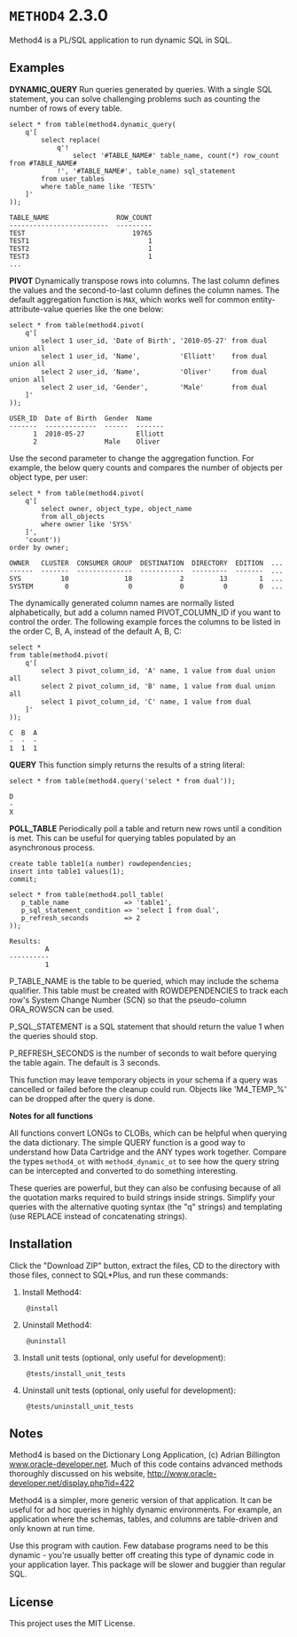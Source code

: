`METHOD4` 2.3.0
============

Method4 is a PL/SQL application to run dynamic SQL in SQL.

## Examples

**DYNAMIC_QUERY** Run queries generated by queries. With a single SQL statement, you can solve challenging problems such as counting the number of rows of every table.

    select * from table(method4.dynamic_query(
        q'[
            select replace(
                q'!
                    select '#TABLE_NAME#' table_name, count(*) row_count from #TABLE_NAME#
                !', '#TABLE_NAME#', table_name) sql_statement
            from user_tables
            where table_name like 'TEST%'
        ]'
    ));
    
    TABLE_NAME                 ROW_COUNT
    -------------------------  ---------
    TEST                           19765
    TEST1                              1
    TEST2                              1
    TEST3                              1
    ...


**PIVOT** Dynamically transpose rows into columns. The last column defines the values and the second-to-last column defines the column names. The default aggregation function is `MAX`, which works well for common entity-attribute-value queries like the one below:

    select * from table(method4.pivot(
        q'[
            select 1 user_id, 'Date of Birth', '2010-05-27' from dual union all
            select 1 user_id, 'Name',          'Elliott'    from dual union all
            select 2 user_id, 'Name',          'Oliver'     from dual union all
            select 2 user_id, 'Gender',        'Male'       from dual
        ]'
    ));

    USER_ID  Date of Birth  Gender  Name
    -------  -------------  ------  -------
          1  2010-05-27             Elliott
          2                 Male    Oliver

Use the second parameter to change the aggregation function. For example, the below query counts and compares the number of objects per object type, per user:

    select * from table(method4.pivot(
        q'[
            select owner, object_type, object_name
            from all_objects
            where owner like 'SYS%'
        ]',
        'count'))
    order by owner;

    OWNER   CLUSTER  CONSUMER GROUP  DESTINATION  DIRECTORY  EDITION  ...
    ------  -------  --------------  -----------  ---------  -------  ...
    SYS          10              18            2         13        1  ...
    SYSTEM        0               0            0          0        0  ...

The dynamically generated column names are normally listed alphabetically, but add a column named PIVOT_COLUMN_ID if you want to control the order. The following example forces the columns to be listed in the order C, B, A, instead of the default A, B, C:

    select *
    from table(method4.pivot(
        q'[
            select 3 pivot_column_id, 'A' name, 1 value from dual union all
            select 2 pivot_column_id, 'B' name, 1 value from dual union all
            select 1 pivot_column_id, 'C' name, 1 value from dual
        ]'
    ));

    C  B  A
    -  -  -
    1  1  1


**QUERY** This function simply returns the results of a string literal:

    select * from table(method4.query('select * from dual'));
    
    D
    -
    X


**POLL_TABLE** Periodically poll a table and return new rows until a condition is met. This can be useful for querying tables populated by an asynchronous process.

    create table table1(a number) rowdependencies;
    insert into table1 values(1);
    commit;
    
    select * from table(method4.poll_table(
       p_table_name              => 'table1',
       p_sql_statement_condition => 'select 1 from dual',
       p_refresh_seconds         => 2
    ));
    
    Results:
             A
    ----------
             1

P_TABLE_NAME is the table to be queried, which may include the schema qualifier. This table must be created with ROWDEPENDENCIES to track each row's System Change Number (SCN) so that the pseudo-column ORA_ROWSCN can be used.

P_SQL_STATEMENT is a SQL statement that should return the value 1 when the queries should stop.

P_REFRESH_SECONDS is the number of seconds to wait before querying the table again. The default is 3 seconds.

This function may leave temporary objects in your schema if a query was cancelled or failed before the cleanup could run. Objects like 'M4_TEMP_%' can be dropped after the query is done.


**Notes for all functions**

All functions convert LONGs to CLOBs, which can be helpful when querying the data dictionary. The simple QUERY function is a good way to understand how Data Cartridge and the ANY types work together. Compare the types `method4_ot` with `method4_dynamic_ot` to see how the query string can be intercepted and converted to do something interesting.

These queries are powerful, but they can also be confusing because of all the quotation marks required to build strings inside strings. Simplify your queries with the alternative quoting syntax (the "q" strings) and templating (use REPLACE instead of concatenating strings).


## Installation

Click the "Download ZIP" button, extract the files, CD to the directory with those files, connect to SQL*Plus, and run these commands:

1. Install Method4:

        @install

2. Uninstall Method4:

        @uninstall

3. Install unit tests (optional, only useful for development):

        @tests/install_unit_tests

4. Uninstall unit tests (optional, only useful for development):

        @tests/uninstall_unit_tests


## Notes

Method4 is based on the Dictionary Long Application, (c) Adrian Billington www.oracle-developer.net. Much of this code contains advanced methods thoroughly discussed on his website, http://www.oracle-developer.net/display.php?id=422

Method4 is a simpler, more generic version of that application. It can be useful for ad hoc queries in highly dynamic environments. For example, an application where the schemas, tables, and columns are table-driven and only known at run time.

Use this program with caution. Few database programs need to be this dynamic - you're usually better off creating this type of dynamic code in your application layer. This package will be slower and buggier than regular SQL.


## License

This project uses the MIT License.
